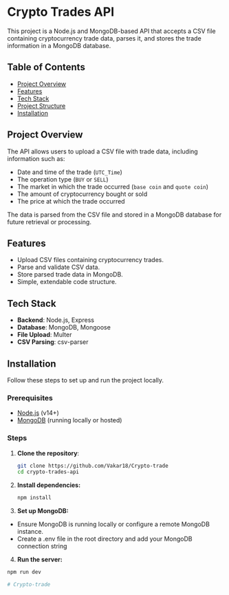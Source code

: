 # Crypto Trades API

This project is a Node.js and MongoDB-based API that accepts a CSV file containing cryptocurrency trade data, parses it, and stores the trade information in a MongoDB database.

## Table of Contents

- [Project Overview](#project-overview)
- [Features](#features)
- [Tech Stack](#tech-stack)
- [Project Structure](#project-structure)
- [Installation](#installation)

## Project Overview

The API allows users to upload a CSV file with trade data, including information such as:
- Date and time of the trade (`UTC_Time`)
- The operation type (`BUY` or `SELL`)
- The market in which the trade occurred (`base coin` and `quote coin`)
- The amount of cryptocurrency bought or sold
- The price at which the trade occurred

The data is parsed from the CSV file and stored in a MongoDB database for future retrieval or processing.

## Features

- Upload CSV files containing cryptocurrency trades.
- Parse and validate CSV data.
- Store parsed trade data in MongoDB.
- Simple, extendable code structure.

## Tech Stack

- **Backend**: Node.js, Express
- **Database**: MongoDB, Mongoose
- **File Upload**: Multer
- **CSV Parsing**: csv-parser

## Installation

Follow these steps to set up and run the project locally.

### Prerequisites

- [Node.js](https://nodejs.org/en/) (v14+)
- [MongoDB](https://www.mongodb.com/try/download/community) (running locally or hosted)

### Steps

1. **Clone the repository**:
   ```bash
   git clone https://github.com/Vakar18/Crypto-trade
   cd crypto-trades-api

2. **Install dependencies:**

   ```bash
   npm install

3. **Set up MongoDB:**

- Ensure MongoDB is running locally or configure a remote MongoDB instance.
- Create a .env file in the root directory and add your MongoDB connection string

4. **Run the server:**

  ```bash
  npm run dev

#   C r y p t o - t r a d e  
 